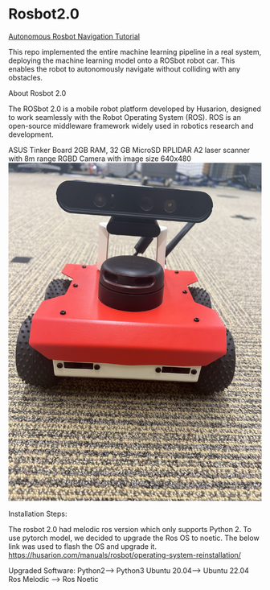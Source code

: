 # Rosbot2.0

[Autonomous Rosbot Navigation Tutorial ](https://github.com/MissMeriel/ROSbot_data_collection/tree/master)

This repo implemented the entire machine learning pipeline in a real system, deploying the machine learning model onto a ROSbot robot car. This enables the robot to autonomously navigate without colliding with any obstacles.


About Rosbot 2.0


The ROSbot 2.0 is a mobile robot platform developed by Husarion, designed to work seamlessly with the Robot Operating System (ROS). ROS is an open-source middleware framework widely used in robotics research and development. 

ASUS Tinker Board 2GB RAM, 32 GB MicroSD 
RPLIDAR A2 laser scanner with 8m range 
RGBD Camera with image size 640x480 
![image](https://github.com/Taylucky/Rosbot2.0/blob/master/figures/IMG_2994.jpg)

Installation Steps: 

The rosbot 2.0 had melodic ros version which only supports Python 2. 
To use pytorch model, we decided to upgrade the Ros OS to noetic. The below link was used to flash the OS and upgrade it. 
https://husarion.com/manuals/rosbot/operating-system-reinstallation/ 

Upgraded Software:
Python2--> Python3
Ubuntu 20.04--> Ubuntu 22.04
Ros Melodic --> Ros Noetic



 
